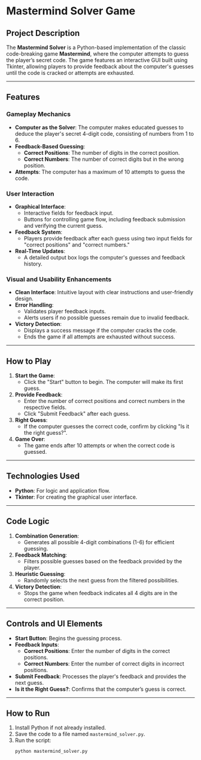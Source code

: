 # Mastermind Solver Game 

## Project Description

The **Mastermind Solver** is a Python-based implementation of the classic code-breaking game **Mastermind**, where the computer attempts to guess the player’s secret code. The game features an interactive GUI built using Tkinter, allowing players to provide feedback about the computer's guesses until the code is cracked or attempts are exhausted.

---

## Features

### Gameplay Mechanics
- **Computer as the Solver**: The computer makes educated guesses to deduce the player's secret 4-digit code, consisting of numbers from 1 to 6.
- **Feedback-Based Guessing**:
  - **Correct Positions**: The number of digits in the correct position.
  - **Correct Numbers**: The number of correct digits but in the wrong position.
- **Attempts**: The computer has a maximum of 10 attempts to guess the code.

### User Interaction
- **Graphical Interface**:
  - Interactive fields for feedback input.
  - Buttons for controlling game flow, including feedback submission and verifying the current guess.
- **Feedback System**:
  - Players provide feedback after each guess using two input fields for "correct positions" and "correct numbers."
- **Real-Time Updates**:
  - A detailed output box logs the computer's guesses and feedback history.

### Visual and Usability Enhancements
- **Clean Interface**: Intuitive layout with clear instructions and user-friendly design.
- **Error Handling**:
  - Validates player feedback inputs.
  - Alerts users if no possible guesses remain due to invalid feedback.
- **Victory Detection**:
  - Displays a success message if the computer cracks the code.
  - Ends the game if all attempts are exhausted without success.

---

## How to Play
1. **Start the Game**:
   - Click the "Start" button to begin. The computer will make its first guess.
2. **Provide Feedback**:
   - Enter the number of correct positions and correct numbers in the respective fields.
   - Click "Submit Feedback" after each guess.
3. **Right Guess**:
   - If the computer guesses the correct code, confirm by clicking "Is it the right guess?".
4. **Game Over**:
   - The game ends after 10 attempts or when the correct code is guessed.

---

## Technologies Used
- **Python**: For logic and application flow.
- **Tkinter**: For creating the graphical user interface.

---

## Code Logic
1. **Combination Generation**:
   - Generates all possible 4-digit combinations (1-6) for efficient guessing.
2. **Feedback Matching**:
   - Filters possible guesses based on the feedback provided by the player.
3. **Heuristic Guessing**:
   - Randomly selects the next guess from the filtered possibilities.
4. **Victory Detection**:
   - Stops the game when feedback indicates all 4 digits are in the correct position.

---

## Controls and UI Elements
- **Start Button**: Begins the guessing process.
- **Feedback Inputs**:
  - **Correct Positions**: Enter the number of digits in the correct positions.
  - **Correct Numbers**: Enter the number of correct digits in incorrect positions.
- **Submit Feedback**: Processes the player's feedback and provides the next guess.
- **Is it the Right Guess?**: Confirms that the computer’s guess is correct.

---

## How to Run
1. Install Python if not already installed.
2. Save the code to a file named `mastermind_solver.py`.
3. Run the script:
   ```bash
   python mastermind_solver.py
